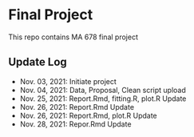 # Final Project
  This repo contains MA 678 final project

## Update Log
  - Nov. 03, 2021: Initiate project
  - Nov. 04, 2021: Data, Proposal, Clean script upload
  - Nov. 25, 2021: Report.Rmd, fitting.R, plot.R Update
  - Nov. 26, 2021: Report.Rmd Update
  - Nov. 26, 2021: Report.Rmd, plot.R Update
  - Nov. 28, 2021: Repor.Rmd Update
